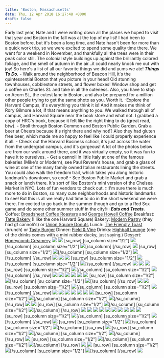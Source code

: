 ```yaml
---
title: 'Boston, Massachusetts'
date: Thu, 12 Apr 2018 16:27:48 +0000
draft: false
---
```


Early last year, Nate and I were writing down all the places we hoped to visit that year and Boston in the fall was at the top of my list! I had been to Boston before, but it's been a long time, and Nate hasn't been for more than a quick work trip, so we were excited to spend some quality time there. We went for a weekend in November, and thankfully all the trees were in their peak color still. The colonial style buildings up against the brilliantly colored foliage, and the smell of autumn in the air...it could nearly knock me out with joy! So here's a list of all our favorite things we did and yums we ate! _**Things To Do.**_ \- Walk around the neighborhood of Beacon Hill, it's the quintessential Boston that you picture in your head! Old stunning townhouses, cobblestone streets, and flower boxes! Window shop and get a coffee on Charles St. and take in all the cuteness. Also, you have to stop on Acorn St., the cutest lane in Boston, and also be prepared for a million other people trying to get the same photo as you. Worth it. -Explore the Harvard Campus, it's everything you think it is! And it makes me think of Rory Gilmore a lot, if that means anything to you. We walked through all of campus, and Harvard Square near the book store and what not. I grabbed a copy of HRC's book, because it felt like the right thing to do (great read, btw). - Stroll through Boston Common and Boston Public Garden. Grab a beer at Cheers because it's right there and why not!? Also they had gluten free beer, which made me so happy to feel like I could properly experience it all. - Check out the Harvard Business school, it's just across the water from the undergrad campus, and it's gorgeous! A lot of the photos below are from our walk around there, and it was virtually empty, so it was fun to have it to ourselves. - Get a cannoli in little Italy at one of the famous bakeries (Mike's or Modern), see Paul Revere's house, and grab a glass of wine at one of the many family owned Italian restaurants lining the streets. You could also walk the freedom trail, which takes you along historic landmark's downtown, so cool! - See Boston Public Market and grab a snack or lunch there. It's sort of like Boston's mini version of the Chelsea Market in NYC. Lots of fun vendors to check out. :::I'm sure there is much more to do in Boston, so many cute neighborhoods and historic landmarks to see! But this is all we really had time to do in the short weekend we were there. I'm excited to go back in the summer though and go to a Red Sox game and do some other summer stuff in the city!::: _**Eats and Treats.**_ Coffee: [Broadsheet Coffee Roasters](https://www.instagram.com/broadsheetcoffee/) and [George Howell Coffee](http://www.georgehowellcoffee.com/) Breakfast: [Tatte Bakery](https://www.instagram.com/tattebakery/) (I like the one Harvard Square) Bakery: [Modern Pastry](http://www.modernpastry.com/) (they had gf cannoli's) or [Union Square Donuts](https://www.instagram.com/unionsquaredonuts/) Lunch: [The Friendly Toast](https://thefriendlytoast.com/) (brunch) or [Tasty Burger](https://www.instagram.com/tastyburgerUSA/) Dinner: [Field & Vine](https://www.fieldandvinesomerville.com/) Drinks: [Highball Lounge](http://www.highballboston.com/en-us/index.html) (one of the drinks comes with a mini rubber ducky, just saying.) Dessert: [Honeycomb Creamery](https://www.instagram.com/honeycombcreamery/) ![](http://jennajuby.com/wp-content/uploads/2018/03/Boston_Blog-7.jpg) ![](http://jennajuby.com/wp-content/uploads/2018/03/Boston_Blog-2.jpg) \[su\_row\] \[su\_column size="1/2"\] ![](http://jennajuby.com/wp-content/uploads/2018/03/Boston_Blog-6.jpg)\[/su\_column\] \[su\_column size="1/2"\] ![](http://jennajuby.com/wp-content/uploads/2018/03/Boston_Blog-4.jpg)\[/su\_column\] \[/su\_row\] ![](http://jennajuby.com/wp-content/uploads/2018/03/Boston_Blog-1.jpg) \[su\_row\] \[su\_column size="1/2"\] ![](http://jennajuby.com/wp-content/uploads/2018/03/Boston_Blog-8.jpg)\[/su\_column\] \[su\_column size="1/2"\] ![](http://jennajuby.com/wp-content/uploads/2018/03/Boston_Blog-5.jpg)\[/su\_column\] \[/su\_row\] ![](http://jennajuby.com/wp-content/uploads/2018/03/Boston_Blog-10.jpg) ![](http://jennajuby.com/wp-content/uploads/2018/03/Boston_Blog-3.jpg) ![](http://jennajuby.com/wp-content/uploads/2018/03/Boston_Blog-9.jpg) \[su\_row\] \[su\_column size="1/2"\] ![](http://jennajuby.com/wp-content/uploads/2018/03/Boston_Blog-11.jpg)\[/su\_column\] \[su\_column size="1/2"\] ![](http://jennajuby.com/wp-content/uploads/2018/03/Boston_Blog-13.jpg)\[/su\_column\] \[/su\_row\] ![](http://jennajuby.com/wp-content/uploads/2018/03/Boston_Blog-12.jpg) ![](http://jennajuby.com/wp-content/uploads/2018/03/Boston_Blog-15.jpg) ![](http://jennajuby.com/wp-content/uploads/2018/03/Boston_Blog-14.jpg) \[su\_row\] \[su\_column size="1/2"\] ![](http://jennajuby.com/wp-content/uploads/2018/03/Boston_Blog-22.jpg)\[/su\_column\] \[su\_column size="1/2"\] ![](http://jennajuby.com/wp-content/uploads/2018/03/Boston_Blog-18.jpg)\[/su\_column\] \[/su\_row\] ![](http://jennajuby.com/wp-content/uploads/2018/03/Boston_Blog-16.jpg) ![](http://jennajuby.com/wp-content/uploads/2018/03/Boston_Blog-19.jpg) ![](http://jennajuby.com/wp-content/uploads/2018/03/Boston_Blog-20.jpg) ![](http://jennajuby.com/wp-content/uploads/2018/03/Boston_Blog-17.jpg) ![](http://jennajuby.com/wp-content/uploads/2018/03/Boston_Blog-23.jpg) ![](http://jennajuby.com/wp-content/uploads/2018/03/Boston_Blog-21.jpg) \[su\_row\] \[su\_column size="1/2"\] ![](http://jennajuby.com/wp-content/uploads/2018/03/Boston_Blog-25.jpg)\[/su\_column\] \[su\_column size="1/2"\] ![](http://jennajuby.com/wp-content/uploads/2018/03/Boston_Blog-27.jpg)\[/su\_column\] \[/su\_row\] ![](http://jennajuby.com/wp-content/uploads/2018/03/Boston_Blog-24.jpg) ![](http://jennajuby.com/wp-content/uploads/2018/03/Boston_Blog-31.jpg) \[su\_row\] \[su\_column size="1/2"\] ![](http://jennajuby.com/wp-content/uploads/2018/03/Boston_Blog-30.jpg)\[/su\_column\] \[su\_column size="1/2"\] ![](http://jennajuby.com/wp-content/uploads/2018/03/Boston_Blog-29.jpg)\[/su\_column\] \[/su\_row\] ![](http://jennajuby.com/wp-content/uploads/2018/03/Boston_Blog-28.jpg) ![](http://jennajuby.com/wp-content/uploads/2018/03/Boston_Blog-34.jpg) ![](http://jennajuby.com/wp-content/uploads/2018/03/Boston_Blog-33.jpg) ![](http://jennajuby.com/wp-content/uploads/2018/03/Boston_Blog-35.jpg) ![](http://jennajuby.com/wp-content/uploads/2018/03/Boston_Blog-32.jpg) ![](http://jennajuby.com/wp-content/uploads/2018/03/Boston_Blog-39.jpg) ![](http://jennajuby.com/wp-content/uploads/2018/03/Boston_Blog-37.jpg) \[su\_row\] \[su\_column size="1/2"\] ![](http://jennajuby.com/wp-content/uploads/2018/03/Boston_Blog-36.jpg)\[/su\_column\] \[su\_column size="1/2"\] ![](http://jennajuby.com/wp-content/uploads/2018/03/Boston_Blog-38.jpg)\[/su\_column\] \[/su\_row\] ![](http://jennajuby.com/wp-content/uploads/2018/03/Boston_Blog-42.jpg) ![](http://jennajuby.com/wp-content/uploads/2018/03/Boston_Blog-41.jpg) \[su\_row\] \[su\_column size="1/2"\] ![](http://jennajuby.com/wp-content/uploads/2018/03/Boston_Blog-40.jpg)\[/su\_column\] \[su\_column size="1/2"\] ![](http://jennajuby.com/wp-content/uploads/2018/03/Boston_Blog-43.jpg)\[/su\_column\] \[/su\_row\] ![](http://jennajuby.com/wp-content/uploads/2018/03/Boston_Blog-45.jpg) ![](http://jennajuby.com/wp-content/uploads/2018/03/Boston_Blog-44.jpg) ![](http://jennajuby.com/wp-content/uploads/2018/03/Boston_Blog-46.jpg) ![](http://jennajuby.com/wp-content/uploads/2018/03/Boston_Blog-47.jpg) ![](http://jennajuby.com/wp-content/uploads/2018/03/Boston_Blog-49.jpg) ![](http://jennajuby.com/wp-content/uploads/2018/03/Boston_Blog-51.jpg) ![](http://jennajuby.com/wp-content/uploads/2018/03/Boston_Blog-48.jpg) ![](http://jennajuby.com/wp-content/uploads/2018/03/Boston_Blog-52.jpg) ![](http://jennajuby.com/wp-content/uploads/2018/03/Boston_Blog-50.jpg) ![](http://jennajuby.com/wp-content/uploads/2018/03/Boston_Blog-54.jpg) \[su\_row\] \[su\_column size="1/2"\] ![](http://jennajuby.com/wp-content/uploads/2018/03/Boston_Blog-55.jpg)\[/su\_column\] \[su\_column size="1/2"\] ![](http://jennajuby.com/wp-content/uploads/2018/03/Boston_Blog-57.jpg)\[/su\_column\] \[/su\_row\] ![](http://jennajuby.com/wp-content/uploads/2018/03/Boston_Blog-62.jpg) \[su\_row\] \[su\_column size="1/2"\] ![](http://jennajuby.com/wp-content/uploads/2018/03/Boston_Blog-58.jpg)\[/su\_column\] \[su\_column size="1/2"\] ![](http://jennajuby.com/wp-content/uploads/2018/03/Boston_Blog-59.jpg)\[/su\_column\] \[/su\_row\] ![](http://jennajuby.com/wp-content/uploads/2018/03/Boston_Blog-66.jpg) \[su\_row\] \[su\_column size="1/2"\] ![](http://jennajuby.com/wp-content/uploads/2018/03/Boston_Blog-56.jpg)\[/su\_column\] \[su\_column size="1/2"\] ![](http://jennajuby.com/wp-content/uploads/2018/03/Boston_Blog-65.jpg)\[/su\_column\] \[/su\_row\] ![](http://jennajuby.com/wp-content/uploads/2018/03/Boston_Blog-63.jpg) \[su\_row\] \[su\_column size="1/2"\] ![](http://jennajuby.com/wp-content/uploads/2018/03/Boston_Blog-69.jpg)\[/su\_column\] \[su\_column size="1/2"\] ![](http://jennajuby.com/wp-content/uploads/2018/03/Boston_Blog-68.jpg)\[/su\_column\] \[/su\_row\] ![](http://jennajuby.com/wp-content/uploads/2018/03/Boston_Blog-67.jpg) ![](http://jennajuby.com/wp-content/uploads/2018/03/Boston_Blog-70.jpg) \[su\_row\] \[su\_column size="1/2"\] ![](http://jennajuby.com/wp-content/uploads/2018/03/Boston_Blog-61.jpg)\[/su\_column\] \[su\_column size="1/2"\] ![](http://jennajuby.com/wp-content/uploads/2018/03/Boston_Blog-60.jpg)\[/su\_column\] \[/su\_row\] ![](http://jennajuby.com/wp-content/uploads/2018/03/Boston_Blog-64.jpg)